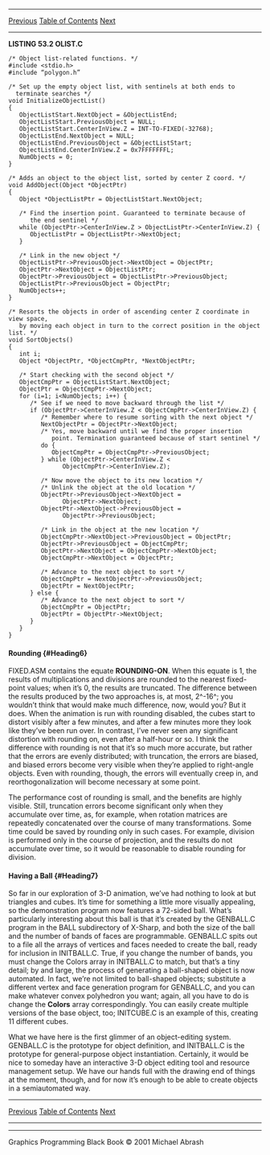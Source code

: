   ------------------------ --------------------------------- --------------------
  [Previous](53-03.html)   [Table of Contents](index.html)   [Next](54-01.html)
  ------------------------ --------------------------------- --------------------

**LISTING 53.2 OLIST.C**

    /* Object list-related functions. */
    #include <stdio.h>
    #include “polygon.h”

    /* Set up the empty object list, with sentinels at both ends to
      terminate searches */
    void InitializeObjectList()
    {
       ObjectListStart.NextObject = &ObjectListEnd;
       ObjectListStart.PreviousObject = NULL;
       ObjectListStart.CenterInView.Z = INT-TO-FIXED(-32768);
       ObjectListEnd.NextObject = NULL;
       ObjectListEnd.PreviousObject = &ObjectListStart;
       ObjectListEnd.CenterInView.Z = 0x7FFFFFFFL;
       NumObjects = 0;
    }

    /* Adds an object to the object list, sorted by center Z coord. */
    void AddObject(Object *ObjectPtr)
    {
       Object *ObjectListPtr = ObjectListStart.NextObject;

       /* Find the insertion point. Guaranteed to terminate because of
          the end sentinel */
       while (ObjectPtr->CenterInView.Z > ObjectListPtr->CenterInView.Z) {
          ObjectListPtr = ObjectListPtr->NextObject;
       }

       /* Link in the new object */
       ObjectListPtr->PreviousObject->NextObject = ObjectPtr;
       ObjectPtr->NextObject = ObjectListPtr;
       ObjectPtr->PreviousObject = ObjectListPtr->PreviousObject;
       ObjectListPtr->PreviousObject = ObjectPtr;
       NumObjects++;
    }

    /* Resorts the objects in order of ascending center Z coordinate in view space,
       by moving each object in turn to the correct position in the object list. */
    void SortObjects()
    {
       int i;
       Object *ObjectPtr, *ObjectCmpPtr, *NextObjectPtr;

       /* Start checking with the second object */
       ObjectCmpPtr = ObjectListStart.NextObject;
       ObjectPtr = ObjectCmpPtr->NextObject;
       for (i=1; i<NumObjects; i++) {
          /* See if we need to move backward through the list */
          if (ObjectPtr->CenterInView.Z < ObjectCmpPtr->CenterInView.Z) {
             /* Remember where to resume sorting with the next object */
             NextObjectPtr = ObjectPtr->NextObject;
             /* Yes, move backward until we find the proper insertion
                point. Termination guaranteed because of start sentinel */
             do {
                ObjectCmpPtr = ObjectCmpPtr->PreviousObject;
             } while (ObjectPtr->CenterInView.Z <
                   ObjectCmpPtr->CenterInView.Z);

             /* Now move the object to its new location */
             /* Unlink the object at the old location */
             ObjectPtr->PreviousObject->NextObject =
                   ObjectPtr->NextObject;
             ObjectPtr->NextObject->PreviousObject =
                   ObjectPtr->PreviousObject;

             /* Link in the object at the new location */
             ObjectCmpPtr->NextObject->PreviousObject = ObjectPtr;
             ObjectPtr->PreviousObject = ObjectCmpPtr;
             ObjectPtr->NextObject = ObjectCmpPtr->NextObject;
             ObjectCmpPtr->NextObject = ObjectPtr;

             /* Advance to the next object to sort */
             ObjectCmpPtr = NextObjectPtr->PreviousObject;
             ObjectPtr = NextObjectPtr;
          } else {
             /* Advance to the next object to sort */
             ObjectCmpPtr = ObjectPtr;
             ObjectPtr = ObjectPtr->NextObject;
          }
       }
    }

#### Rounding {#Heading6}

FIXED.ASM contains the equate **ROUNDING-ON**. When this equate is 1,
the results of multiplications and divisions are rounded to the nearest
fixed-point values; when it’s 0, the results are truncated. The
difference between the results produced by the two approaches is, at
most, 2^-16^; you wouldn’t think that would make much difference, now,
would you? But it does. When the animation is run with rounding
disabled, the cubes start to distort visibly after a few minutes, and
after a few minutes more they look like they’ve been run over. In
contrast, I’ve never seen any significant distortion with rounding on,
even after a half-hour or so. I think the difference with rounding is
not that it’s so much more accurate, but rather that the errors are
evenly distributed; with truncation, the errors are biased, and biased
errors become very visible when they’re applied to right-angle objects.
Even with rounding, though, the errors will eventually creep in, and
reorthogonalization will become necessary at some point.

The performance cost of rounding is small, and the benefits are highly
visible. Still, truncation errors become significant only when they
accumulate over time, as, for example, when rotation matrices are
repeatedly concatenated over the course of many transformations. Some
time could be saved by rounding only in such cases. For example,
division is performed only in the course of projection, and the results
do not accumulate over time, so it would be reasonable to disable
rounding for division.

#### Having a Ball {#Heading7}

So far in our exploration of 3-D animation, we’ve had nothing to look at
but triangles and cubes. It’s time for something a little more visually
appealing, so the demonstration program now features a 72-sided ball.
What’s particularly interesting about this ball is that it’s created by
the GENBALL.C program in the BALL subdirectory of X-Sharp, and both the
size of the ball and the number of bands of faces are programmable.
GENBALL.C spits out to a file all the arrays of vertices and faces
needed to create the ball, ready for inclusion in INITBALL.C. True, if
you change the number of bands, you must change the Colors array in
INITBALL.C to match, but that’s a tiny detail; by and large, the process
of generating a ball-shaped object is now automated. In fact, we’re not
limited to ball-shaped objects; substitute a different vertex and face
generation program for GENBALL.C, and you can make whatever convex
polyhedron you want; again, all you have to do is change the **Colors**
array correspondingly. You can easily create multiple versions of the
base object, too; INITCUBE.C is an example of this, creating 11
different cubes.

What we have here is the first glimmer of an object-editing system.
GENBALL.C is the prototype for object definition, and INITBALL.C is the
prototype for general-purpose object instantiation. Certainly, it would
be nice to someday have an interactive 3-D object editing tool and
resource management setup. We have our hands full with the drawing end
of things at the moment, though, and for now it’s enough to be able to
create objects in a semiautomated way.

  ------------------------ --------------------------------- --------------------
  [Previous](53-03.html)   [Table of Contents](index.html)   [Next](54-01.html)
  ------------------------ --------------------------------- --------------------

* * * * *

Graphics Programming Black Book © 2001 Michael Abrash
